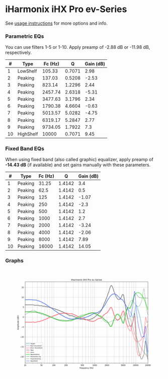 # iHarmonix iHX Pro ev-Series
See [usage instructions](https://github.com/jaakkopasanen/AutoEq#usage) for more options and info.

### Parametric EQs
You can use filters 1-5 or 1-10. Apply preamp of -2.88 dB or -11.98 dB, respectively.

|   # | Type      |   Fc (Hz) |      Q |   Gain (dB) |
|-----|-----------|-----------|--------|-------------|
|   1 | LowShelf  |    105.33 | 0.7071 |        2.98 |
|   2 | Peaking   |    137.03 | 0.5208 |       -2.53 |
|   3 | Peaking   |    823.14 | 1.2296 |        2.44 |
|   4 | Peaking   |   2457.74 | 2.6318 |       -5.31 |
|   5 | Peaking   |   3477.63 | 3.1796 |        2.34 |
|   6 | Peaking   |   1790.38 | 4.6604 |       -0.63 |
|   7 | Peaking   |   5013.57 | 5.0282 |       -4.75 |
|   8 | Peaking   |   6319.17 | 5.2847 |        2.77 |
|   9 | Peaking   |   9734.05 | 1.7922 |        7.3  |
|  10 | HighShelf |  10000    | 0.7071 |        9.45 |

### Fixed Band EQs
When using fixed band (also called graphic) equalizer, apply preamp of **-14.43 dB** (if available) and set gains manually with these parameters.

|   # | Type    |   Fc (Hz) |      Q |   Gain (dB) |
|-----|---------|-----------|--------|-------------|
|   1 | Peaking |     31.25 | 1.4142 |        3.4  |
|   2 | Peaking |     62.5  | 1.4142 |        0.5  |
|   3 | Peaking |    125    | 1.4142 |       -1.07 |
|   4 | Peaking |    250    | 1.4142 |       -2.3  |
|   5 | Peaking |    500    | 1.4142 |        1.2  |
|   6 | Peaking |   1000    | 1.4142 |        2.7  |
|   7 | Peaking |   2000    | 1.4142 |       -3.24 |
|   8 | Peaking |   4000    | 1.4142 |       -2.06 |
|   9 | Peaking |   8000    | 1.4142 |        7.89 |
|  10 | Peaking |  16000    | 1.4142 |       14.05 |

### Graphs
![](./iHarmonix%20iHX%20Pro%20ev-Series.png)
